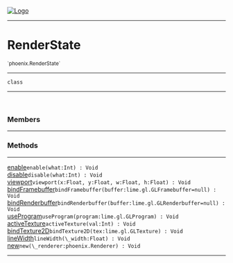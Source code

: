 
[![Logo](../../images/logo.png)](../../api/index.html)

---



<h1>RenderState</h1>
<small>`phoenix.RenderState`</small>



---

`class`

---

&nbsp;
&nbsp;



<h3>Members</h3> <hr/>





<h3>Methods</h3> <hr/><span class="method apipage">
            <a name="enable"><a class="lift" href="#enable">enable</a></a><code class="signature apipage">enable(what:Int<span></span>) : Void</code><br/><span class="small_desc_flat"></span>
        </span>
    <span class="method apipage">
            <a name="disable"><a class="lift" href="#disable">disable</a></a><code class="signature apipage">disable(what:Int<span></span>) : Void</code><br/><span class="small_desc_flat"></span>
        </span>
    <span class="method apipage">
            <a name="viewport"><a class="lift" href="#viewport">viewport</a></a><code class="signature apipage">viewport(x:Float<span></span>, y:Float<span></span>, w:Float<span></span>, h:Float<span></span>) : Void</code><br/><span class="small_desc_flat"></span>
        </span>
    <span class="method apipage">
            <a name="bindFramebuffer"><a class="lift" href="#bindFramebuffer">bindFramebuffer</a></a><code class="signature apipage">bindFramebuffer(buffer:lime.gl.GLFramebuffer<span>=null</span>) : Void</code><br/><span class="small_desc_flat"></span>
        </span>
    <span class="method apipage">
            <a name="bindRenderbuffer"><a class="lift" href="#bindRenderbuffer">bindRenderbuffer</a></a><code class="signature apipage">bindRenderbuffer(buffer:lime.gl.GLRenderbuffer<span>=null</span>) : Void</code><br/><span class="small_desc_flat"></span>
        </span>
    <span class="method apipage">
            <a name="useProgram"><a class="lift" href="#useProgram">useProgram</a></a><code class="signature apipage">useProgram(program:lime.gl.GLProgram<span></span>) : Void</code><br/><span class="small_desc_flat"></span>
        </span>
    <span class="method apipage">
            <a name="activeTexture"><a class="lift" href="#activeTexture">activeTexture</a></a><code class="signature apipage">activeTexture(val:Int<span></span>) : Void</code><br/><span class="small_desc_flat"></span>
        </span>
    <span class="method apipage">
            <a name="bindTexture2D"><a class="lift" href="#bindTexture2D">bindTexture2D</a></a><code class="signature apipage">bindTexture2D(tex:lime.gl.GLTexture<span></span>) : Void</code><br/><span class="small_desc_flat"></span>
        </span>
    <span class="method apipage">
            <a name="lineWidth"><a class="lift" href="#lineWidth">lineWidth</a></a><code class="signature apipage">lineWidth(\_width:Float<span></span>) : Void</code><br/><span class="small_desc_flat"></span>
        </span>
    <span class="method apipage">
            <a name="new"><a class="lift" href="#new">new</a></a><code class="signature apipage">new(\_renderer:phoenix.Renderer<span></span>) : Void</code><br/><span class="small_desc_flat"></span>
        </span>
    





---

&nbsp;
&nbsp;
&nbsp;
&nbsp;